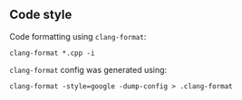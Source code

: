 ## Code style
Code formatting using `clang-format`: 
```
clang-format *.cpp -i
```
`clang-format` config was generated using: 
```
clang-format -style=google -dump-config > .clang-format
```